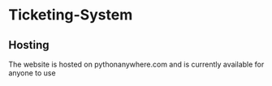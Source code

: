 # Ticketing-System

## Hosting
The website is hosted on pythonanywhere.com and is currently available for anyone to use
